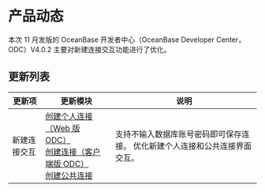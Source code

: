 # 产品动态

本次 11 月发版的 OceanBase 开发者中心（OceanBase Developer Center，ODC）V4.0.2 主要对新建连接交互功能进行了优化。

## 更新列表


| 更新项       | 更新模块| 说明|
|-----------|---------------------------------------------------------------------------------------------------------------------------------------------------------|------------------------------------------------------|
| 新建连接交互    | [创建个人连接（Web 版 ODC）](../6.web-odc-user-guide/3.web-odc-connect-database/1.web-odc-create-private-connection.md)<br> [创建连接（客户端版 ODC）](../7.client-odc-user-guide/3.client-odc-connect-database/1.client-odc-create-connection.md)<br> [创建公共连接](../6.web-odc-user-guide/4.web-odc-public-resource-management/3.web-odc-public-resource-permission/1.web-odc-manage-public-connection.md)| 支持不输入数据库账号密码即可保存连接。 优化新建个人连接和公共连接界面交互。 |